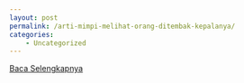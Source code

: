```yaml
---
layout: post
permalink: /arti-mimpi-melihat-orang-ditembak-kepalanya/
categories:
    - Uncategorized
---
```


[Baca Selengkapnya](/10)